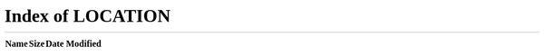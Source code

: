 ```yaml
---
excludeSearch: true
breadcrumbs: false
toc: false
sidebar:
    exclude: true
---
```

<meta http-equiv="refresh" content="0;url=/">
Se você não foi redirecionado, <a href="/">clique aqui</a>.
